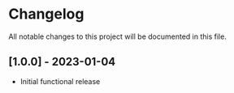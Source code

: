 # Changelog
All notable changes to this project will be documented in this file.

## [1.0.0] - 2023-01-04
- Initial functional release
